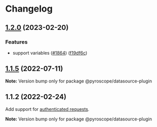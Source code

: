 # Changelog

## [1.2.0](https://github.com/pyroscope-io/pyroscope/compare/@pyroscope/datasource-plugin@1.1.5...@pyroscope/datasource-plugin@1.2.0) (2023-02-20)


### Features

* support variables ([#1864](https://github.com/pyroscope-io/pyroscope/issues/1864)) ([f19df6c](https://github.com/pyroscope-io/pyroscope/commit/f19df6c72f265f3147428109dda17123d3079321))


## [1.1.5](https://github.com/pyroscope-io/pyroscope/compare/@pyroscope/datasource-plugin@1.1.4...@pyroscope/datasource-plugin@1.1.5) (2022-07-11)

**Note:** Version bump only for package @pyroscope/datasource-plugin


## 1.1.2 (2022-02-24)
Add support for [authenticated requests](https://github.com/pyroscope-io/pyroscope/pull/844).

**Note:** Version bump only for package @pyroscope/datasource-plugin

